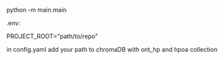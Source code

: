 
python -m main.main

.env:

PROJECT_ROOT="path/to/repo"

in config.yaml
add your path to chromaDB with ont_hp and hpoa collection